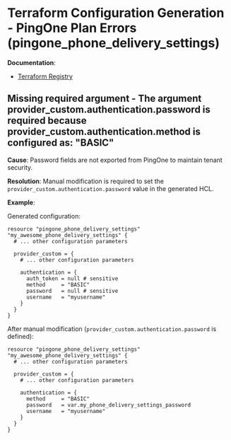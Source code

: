 # Terraform Configuration Generation - PingOne Plan Errors (pingone_phone_delivery_settings)

**Documentation**:
- [Terraform Registry](https://registry.terraform.io/providers/pingidentity/pingone/latest/docs/resources/phone_delivery_settings#password)

## Missing required argument - The argument provider_custom.authentication.password is required because provider_custom.authentication.method is configured as: "BASIC"

**Cause**: Password fields are not exported from PingOne to maintain tenant security.

**Resolution**: Manual modification is required to set the `provider_custom.authentication.password` value in the generated HCL.

**Example**:

Generated configuration:
```hcl
resource "pingone_phone_delivery_settings" "my_awesome_phone_delivery_settings" {
  # ... other configuration parameters

  provider_custom = {
    # ... other configuration parameters

    authentication = {
      auth_token = null # sensitive
      method     = "BASIC"
      password   = null # sensitive
      username   = "myusername"
    }
  }
}
```

After manual modification (`provider_custom.authentication.password` is defined):
```hcl
resource "pingone_phone_delivery_settings" "my_awesome_phone_delivery_settings" {
  # ... other configuration parameters

  provider_custom = {
    # ... other configuration parameters

    authentication = {
      method     = "BASIC"
      password   = var.my_phone_delivery_settings_password
      username   = "myusername"
    }
  }
}
```

